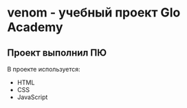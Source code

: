 # venom - учебный проект Glo Academy
## Проект выполнил ПЮ

В проекте используется:
- HTML
- CSS
- JavaScript
